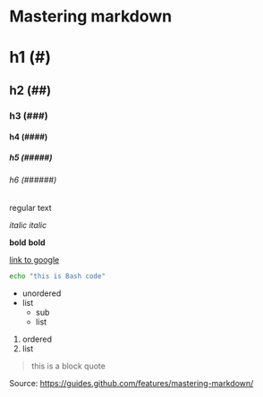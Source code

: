 # Mastering markdown

# h1 (#)
## h2 (##)
### h3 (###)
#### h4 (####)
##### h5 (#####)
###### h6 (######)

regular text

*italic*
_italic_

**bold**
__bold__

[link to google](http://google.com)

```bash
echo "this is Bash code"
```

* unordered
* list
  * sub
  * list

1. ordered
2. list

> this is a 
> block quote

Source: https://guides.github.com/features/mastering-markdown/
